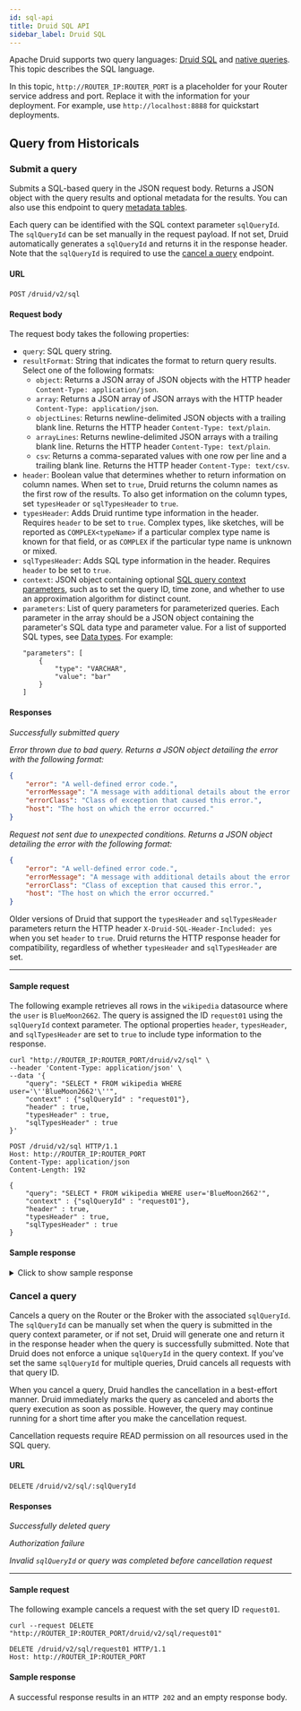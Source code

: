 ```yaml
---
id: sql-api
title: Druid SQL API
sidebar_label: Druid SQL
---
```


<!--
  ~ Licensed to the Apache Software Foundation (ASF) under one
  ~ or more contributor license agreements.  See the NOTICE file
  ~ distributed with this work for additional information
  ~ regarding copyright ownership.  The ASF licenses this file
  ~ to you under the Apache License, Version 2.0 (the
  ~ "License"); you may not use this file except in compliance
  ~ with the License.  You may obtain a copy of the License at
  ~
  ~   http://www.apache.org/licenses/LICENSE-2.0
  ~
  ~ Unless required by applicable law or agreed to in writing,
  ~ software distributed under the License is distributed on an
  ~ "AS IS" BASIS, WITHOUT WARRANTIES OR CONDITIONS OF ANY
  ~ KIND, either express or implied.  See the License for the
  ~ specific language governing permissions and limitations
  ~ under the License.
  -->

Apache Druid supports two query languages: [Druid SQL](../querying/sql.md) and [native queries](../querying/querying.md). This topic describes the SQL language.

In this topic, `http://ROUTER_IP:ROUTER_PORT` is a placeholder for your Router service address and port. Replace it with the information for your deployment. For example, use `http://localhost:8888` for quickstart deployments. 

## Query from Historicals

### Submit a query

Submits a SQL-based query in the JSON request body. Returns a JSON object with the query results and optional metadata for the results. You can also use this endpoint to query [metadata tables](../querying/sql-metadata-tables.md).

Each query can be identified with the SQL context parameter `sqlQueryId`. The `sqlQueryId` can be set manually in the request payload. If not set, Druid automatically generates a `sqlQueryId` and returns it in the response header. Note that the `sqlQueryId` is required to use the [cancel a query](#cancel-a-query) endpoint. 

#### URL

<code class="postAPI">POST</code> <code>/druid/v2/sql</code>

#### Request body

The request body takes the following properties:

* `query`: SQL query string.
* `resultFormat`: String that indicates the format to return query results. Select one of the following formats:
  * `object`: Returns a JSON array of JSON objects with the HTTP header `Content-Type: application/json`.
  * `array`: Returns a JSON array of JSON arrays with the HTTP header `Content-Type: application/json`.
  * `objectLines`: Returns newline-delimited JSON objects with a trailing blank line. Returns the HTTP header `Content-Type: text/plain`.
  * `arrayLines`: Returns newline-delimited JSON arrays with a trailing blank line. Returns the HTTP header `Content-Type: text/plain`. 
  * `csv`: Returns a comma-separated values with one row per line and a trailing blank line. Returns the HTTP header `Content-Type: text/csv`. 
* `header`: Boolean value that determines whether to return information on column names. When set to `true`, Druid returns the column names as the first row of the results. To also get information on the column types, set `typesHeader` or `sqlTypesHeader` to `true`. 
* `typesHeader`: Adds Druid runtime type information in the header. Requires `header` to be set to `true`. Complex types, like sketches, will be reported as `COMPLEX<typeName>` if a particular complex type name is known for that field, or as `COMPLEX` if the particular type name is unknown or mixed. 
* `sqlTypesHeader`: Adds SQL type information in the header. Requires `header` to be set to `true`.
* `context`: JSON object containing optional [SQL query context parameters](../querying/sql-query-context.md), such as to set the query ID, time zone, and whether to use an approximation algorithm for distinct count.
* `parameters`: List of query parameters for parameterized queries. Each parameter in the array should be a JSON object containing the parameter's SQL data type and parameter value. For a list of supported SQL types, see [Data types](../querying/sql-data-types.md). For example:
    ```
    "parameters": [
        {
            "type": "VARCHAR",
            "value": "bar"
        }
    ]
    ```

#### Responses

<!--DOCUSAURUS_CODE_TABS-->

<!--200 SUCCESS-->

*Successfully submitted query* 

<!--400 BAD REQUEST-->

*Error thrown due to bad query. Returns a JSON object detailing the error with the following format:* 

```json
{
    "error": "A well-defined error code.",
    "errorMessage": "A message with additional details about the error.",
    "errorClass": "Class of exception that caused this error.",
    "host": "The host on which the error occurred."
}
```
<!--500 INTERNAL SERVER ERROR-->

*Request not sent due to unexpected conditions. Returns a JSON object detailing the error with the following format:* 

```json
{
    "error": "A well-defined error code.",
    "errorMessage": "A message with additional details about the error.",
    "errorClass": "Class of exception that caused this error.",
    "host": "The host on which the error occurred."
}
```

<!--END_DOCUSAURUS_CODE_TABS-->

Older versions of Druid that support  the `typesHeader` and `sqlTypesHeader` parameters return the HTTP header `X-Druid-SQL-Header-Included: yes` when you set `header` to `true`. Druid returns the HTTP response header for compatibility, regardless of whether `typesHeader` and `sqlTypesHeader` are set.

---


#### Sample request

The following example retrieves all rows in the `wikipedia` datasource where the `user` is `BlueMoon2662`. The query is assigned the ID `request01` using the `sqlQueryId` context parameter. The optional properties `header`, `typesHeader`, and `sqlTypesHeader` are set to `true` to include type information to the response.

<!--DOCUSAURUS_CODE_TABS-->

<!--cURL-->

```shell
curl "http://ROUTER_IP:ROUTER_PORT/druid/v2/sql" \
--header 'Content-Type: application/json' \
--data '{
    "query": "SELECT * FROM wikipedia WHERE user='\''BlueMoon2662'\''",
    "context" : {"sqlQueryId" : "request01"},
    "header" : true,
    "typesHeader" : true,
    "sqlTypesHeader" : true
}'
```

<!--HTTP-->

```HTTP
POST /druid/v2/sql HTTP/1.1
Host: http://ROUTER_IP:ROUTER_PORT
Content-Type: application/json
Content-Length: 192

{
    "query": "SELECT * FROM wikipedia WHERE user='BlueMoon2662'",
    "context" : {"sqlQueryId" : "request01"},
    "header" : true,
    "typesHeader" : true,
    "sqlTypesHeader" : true
}
```

<!--END_DOCUSAURUS_CODE_TABS-->

#### Sample response

<details>
  <summary>Click to show sample response</summary>

```json
[
    {
        "__time": {
            "type": "LONG",
            "sqlType": "TIMESTAMP"
        },
        "channel": {
            "type": "STRING",
            "sqlType": "VARCHAR"
        },
        "cityName": {
            "type": "STRING",
            "sqlType": "VARCHAR"
        },
        "comment": {
            "type": "STRING",
            "sqlType": "VARCHAR"
        },
        "countryIsoCode": {
            "type": "STRING",
            "sqlType": "VARCHAR"
        },
        "countryName": {
            "type": "STRING",
            "sqlType": "VARCHAR"
        },
        "isAnonymous": {
            "type": "LONG",
            "sqlType": "BIGINT"
        },
        "isMinor": {
            "type": "LONG",
            "sqlType": "BIGINT"
        },
        "isNew": {
            "type": "LONG",
            "sqlType": "BIGINT"
        },
        "isRobot": {
            "type": "LONG",
            "sqlType": "BIGINT"
        },
        "isUnpatrolled": {
            "type": "LONG",
            "sqlType": "BIGINT"
        },
        "metroCode": {
            "type": "LONG",
            "sqlType": "BIGINT"
        },
        "namespace": {
            "type": "STRING",
            "sqlType": "VARCHAR"
        },
        "page": {
            "type": "STRING",
            "sqlType": "VARCHAR"
        },
        "regionIsoCode": {
            "type": "STRING",
            "sqlType": "VARCHAR"
        },
        "regionName": {
            "type": "STRING",
            "sqlType": "VARCHAR"
        },
        "user": {
            "type": "STRING",
            "sqlType": "VARCHAR"
        },
        "delta": {
            "type": "LONG",
            "sqlType": "BIGINT"
        },
        "added": {
            "type": "LONG",
            "sqlType": "BIGINT"
        },
        "deleted": {
            "type": "LONG",
            "sqlType": "BIGINT"
        }
    },
    {
        "__time": "2015-09-12T00:47:53.259Z",
        "channel": "#ja.wikipedia",
        "cityName": "",
        "comment": "/* 対戦通算成績と得失点 */",
        "countryIsoCode": "",
        "countryName": "",
        "isAnonymous": 0,
        "isMinor": 1,
        "isNew": 0,
        "isRobot": 0,
        "isUnpatrolled": 0,
        "metroCode": 0,
        "namespace": "Main",
        "page": "アルビレックス新潟の年度別成績一覧",
        "regionIsoCode": "",
        "regionName": "",
        "user": "BlueMoon2662",
        "delta": 14,
        "added": 14,
        "deleted": 0
    }
]
```
</details>

### Cancel a query

Cancels a query on the Router or the Broker with the associated `sqlQueryId`. The `sqlQueryId` can be manually set when the query is submitted in the query context parameter, or if not set, Druid will generate one and return it in the response header when the query is successfully submitted. Note that Druid does not enforce a unique `sqlQueryId` in the query context. If you've set the same `sqlQueryId` for multiple queries, Druid cancels all requests with that query ID.

When you cancel a query, Druid handles the cancellation in a best-effort manner. Druid immediately marks the query as canceled and aborts the query execution as soon as possible. However, the query may continue running for a short time after you make the cancellation request.

Cancellation requests require READ permission on all resources used in the SQL query. 


#### URL

<code class="deleteAPI">DELETE</code> <code>/druid/v2/sql/:sqlQueryId</code>

#### Responses

<!--DOCUSAURUS_CODE_TABS-->

<!--202 SUCCESS-->

*Successfully deleted query*

<!--403 FORBIDDEN-->

*Authorization failure* 

<!--404 NOT FOUND-->

*Invalid `sqlQueryId` or query was completed before cancellation request* 

<!--END_DOCUSAURUS_CODE_TABS-->

---

#### Sample request

The following example cancels a request with the set query ID `request01`.

<!--DOCUSAURUS_CODE_TABS-->

<!--cURL-->

```shell
curl --request DELETE "http://ROUTER_IP:ROUTER_PORT/druid/v2/sql/request01"
```

<!--HTTP-->

```HTTP
DELETE /druid/v2/sql/request01 HTTP/1.1
Host: http://ROUTER_IP:ROUTER_PORT
```

<!--END_DOCUSAURUS_CODE_TABS-->

#### Sample response

A successful response results in an `HTTP 202` and an empty response body.